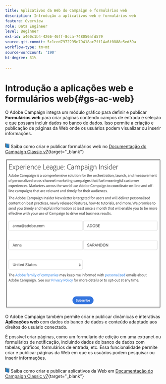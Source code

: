 ```yaml
---
title: Aplicativos da Web do Campaign e formulários web
description: Introdução a aplicativos web e formulários web
feature: Overview
role: Data Engineer
level: Beginner
exl-id: a460c1b4-4266-46ff-8cca-748050afd579
source-git-commit: 5c1ced7972295e79418ac7ff14a6f0888e5ed39a
workflow-type: tm+mt
source-wordcount: '190'
ht-degree: 31%

---
```


# Introdução a aplicações web e formulários web{#gs-ac-web}

O Adobe Campaign integra um módulo gráfico para definir e publicar **Formulários web** para criar páginas contendo campos de entrada e seleção e que possam incluir dados no banco de dados. Isso permite a criação e publicação de páginas da Web onde os usuários podem visualizar ou inserir informações.

![](../assets/do-not-localize/book.png) Saiba como criar e publicar formulários web no [Documentação do Campaign Classic v7](https://experienceleague.adobe.com/docs/campaign-classic/using/designing-content/web-forms/about-web-forms.html?lang=en#designing-content){target=&quot;_blank&quot;}

![](assets/sample.png)

O Adobe Campaign também permite criar e publicar dinâmicas e interativas **Aplicações web** com dados do banco de dados e conteúdo adaptado aos direitos do usuário conectado.

É possível criar páginas, como um formulário de edição em uma extranet ou formulários de notificação, incluindo dados do banco de dados com tabelas, gráficos, formulários de entrada, etc. Essa funcionalidade permite criar e publicar páginas da Web em que os usuários podem pesquisar ou inserir informações.

![](../assets/do-not-localize/book.png) Saiba como criar e publicar aplicativos da Web em [Documentação do Campaign Classic v7](https://experienceleague.adobe.com/docs/campaign-classic/using/designing-content/web-applications/about-web-applications.html?lang=en#designing-content){target=&quot;_blank&quot;}
